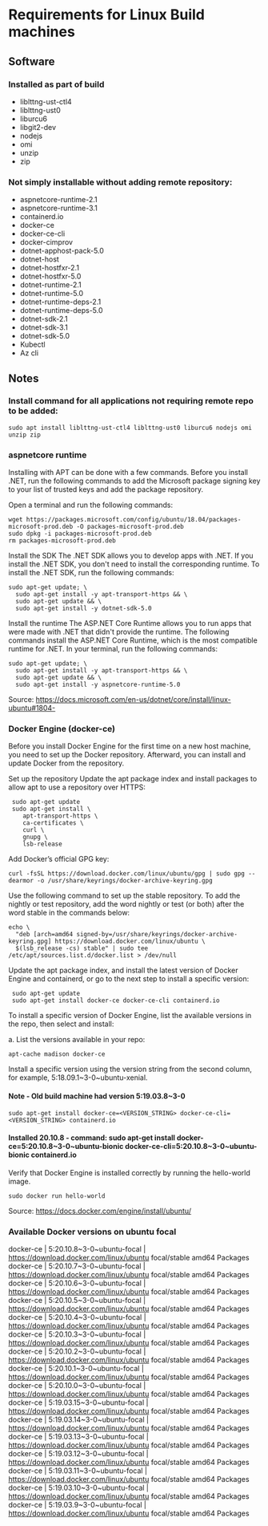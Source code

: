 # Requirements for Linux Build machines

## Software

### Installed as part of build
- liblttng-ust-ctl4
- liblttng-ust0
- liburcu6
- libgit2-dev
- nodejs
- omi
- unzip
- zip

### Not simply installable without adding remote repository:
- aspnetcore-runtime-2.1
- aspnetcore-runtime-3.1
- containerd.io
- docker-ce
- docker-ce-cli
- docker-cimprov
- dotnet-apphost-pack-5.0
- dotnet-host
- dotnet-hostfxr-2.1
- dotnet-hostfxr-5.0
- dotnet-runtime-2.1
- dotnet-runtime-5.0
- dotnet-runtime-deps-2.1
- dotnet-runtime-deps-5.0
- dotnet-sdk-2.1
- dotnet-sdk-3.1
- dotnet-sdk-5.0
- Kubectl
- Az cli

## Notes
### Install command for all applications not requiring remote repo to be added:
```
sudo apt install liblttng-ust-ctl4 liblttng-ust0 liburcu6 nodejs omi unzip zip
```

### aspnetcore runtime
Installing with APT can be done with a few commands. Before you install .NET, run the following commands to add the Microsoft package signing key to your list of trusted keys and add the package repository.

Open a terminal and run the following commands:
```
wget https://packages.microsoft.com/config/ubuntu/18.04/packages-microsoft-prod.deb -O packages-microsoft-prod.deb
sudo dpkg -i packages-microsoft-prod.deb
rm packages-microsoft-prod.deb
```
Install the SDK
The .NET SDK allows you to develop apps with .NET. If you install the .NET SDK, you don't need to install the corresponding runtime. To install the .NET SDK, run the following commands:
```
sudo apt-get update; \
  sudo apt-get install -y apt-transport-https && \
  sudo apt-get update && \
  sudo apt-get install -y dotnet-sdk-5.0
```
Install the runtime
The ASP.NET Core Runtime allows you to run apps that were made with .NET that didn't provide the runtime. The following commands install the ASP.NET Core Runtime, which is the most compatible runtime for .NET. In your terminal, run the following commands:
```
sudo apt-get update; \
  sudo apt-get install -y apt-transport-https && \
  sudo apt-get update && \
  sudo apt-get install -y aspnetcore-runtime-5.0
```
Source:
https://docs.microsoft.com/en-us/dotnet/core/install/linux-ubuntu#1804-

### Docker Engine (docker-ce)
Before you install Docker Engine for the first time on a new host machine, you need to set up the Docker repository. Afterward, you can install and update Docker from the repository.

Set up the repository
Update the apt package index and install packages to allow apt to use a repository over HTTPS:

```
 sudo apt-get update
 sudo apt-get install \
    apt-transport-https \
    ca-certificates \
    curl \
    gnupg \
    lsb-release
```
Add Docker’s official GPG key:
```
curl -fsSL https://download.docker.com/linux/ubuntu/gpg | sudo gpg --dearmor -o /usr/share/keyrings/docker-archive-keyring.gpg
```
Use the following command to set up the stable repository. To add the nightly or test repository, add the word nightly or test (or both) after the word stable in the commands below:
```
echo \
  "deb [arch=amd64 signed-by=/usr/share/keyrings/docker-archive-keyring.gpg] https://download.docker.com/linux/ubuntu \
  $(lsb_release -cs) stable" | sudo tee /etc/apt/sources.list.d/docker.list > /dev/null
```

Update the apt package index, and install the latest version of Docker Engine and containerd, or go to the next step to install a specific version:
```
 sudo apt-get update
 sudo apt-get install docker-ce docker-ce-cli containerd.io
```
To install a specific version of Docker Engine, list the available versions in the repo, then select and install:

a. List the versions available in your repo:
```
apt-cache madison docker-ce
```
Install a specific version using the version string from the second column, for example, 5:18.09.1~3-0~ubuntu-xenial.
#### Note - Old build machine had version 5:19.03.8~3-0
```
sudo apt-get install docker-ce=<VERSION_STRING> docker-ce-cli=<VERSION_STRING> containerd.io
```
#### Installed 20.10.8 - command: sudo apt-get install docker-ce=5:20.10.8~3-0~ubuntu-bionic docker-ce-cli=5:20.10.8~3-0~ubuntu-bionic containerd.io
Verify that Docker Engine is installed correctly by running the hello-world image.
```
sudo docker run hello-world
```

Source:
https://docs.docker.com/engine/install/ubuntu/


### Available Docker versions on ubuntu focal
 docker-ce | 5:20.10.8~3-0~ubuntu-focal | https://download.docker.com/linux/ubuntu focal/stable amd64 Packages
 docker-ce | 5:20.10.7~3-0~ubuntu-focal | https://download.docker.com/linux/ubuntu focal/stable amd64 Packages
 docker-ce | 5:20.10.6~3-0~ubuntu-focal | https://download.docker.com/linux/ubuntu focal/stable amd64 Packages
 docker-ce | 5:20.10.5~3-0~ubuntu-focal | https://download.docker.com/linux/ubuntu focal/stable amd64 Packages
 docker-ce | 5:20.10.4~3-0~ubuntu-focal | https://download.docker.com/linux/ubuntu focal/stable amd64 Packages
 docker-ce | 5:20.10.3~3-0~ubuntu-focal | https://download.docker.com/linux/ubuntu focal/stable amd64 Packages
 docker-ce | 5:20.10.2~3-0~ubuntu-focal | https://download.docker.com/linux/ubuntu focal/stable amd64 Packages
 docker-ce | 5:20.10.1~3-0~ubuntu-focal | https://download.docker.com/linux/ubuntu focal/stable amd64 Packages
 docker-ce | 5:20.10.0~3-0~ubuntu-focal | https://download.docker.com/linux/ubuntu focal/stable amd64 Packages
 docker-ce | 5:19.03.15~3-0~ubuntu-focal | https://download.docker.com/linux/ubuntu focal/stable amd64 Packages
 docker-ce | 5:19.03.14~3-0~ubuntu-focal | https://download.docker.com/linux/ubuntu focal/stable amd64 Packages
 docker-ce | 5:19.03.13~3-0~ubuntu-focal | https://download.docker.com/linux/ubuntu focal/stable amd64 Packages
 docker-ce | 5:19.03.12~3-0~ubuntu-focal | https://download.docker.com/linux/ubuntu focal/stable amd64 Packages
 docker-ce | 5:19.03.11~3-0~ubuntu-focal | https://download.docker.com/linux/ubuntu focal/stable amd64 Packages
 docker-ce | 5:19.03.10~3-0~ubuntu-focal | https://download.docker.com/linux/ubuntu focal/stable amd64 Packages
 docker-ce | 5:19.03.9~3-0~ubuntu-focal | https://download.docker.com/linux/ubuntu focal/stable amd64 Packages